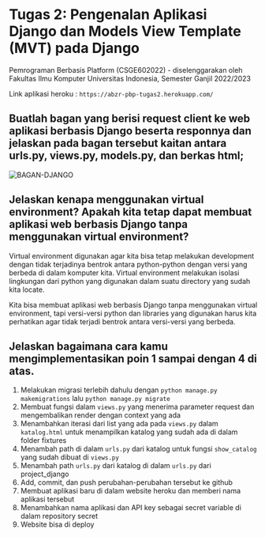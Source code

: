 # Tugas 2: Pengenalan Aplikasi Django dan Models View Template (MVT) pada Django

Pemrograman Berbasis Platform (CSGE602022) - diselenggarakan oleh Fakultas Ilmu Komputer Universitas Indonesia, Semester Ganjil 2022/2023

Link aplikasi heroku : `https://abzr-pbp-tugas2.herokuapp.com/`

## Buatlah bagan yang berisi request client ke web aplikasi berbasis Django beserta responnya dan jelaskan pada bagan tersebut kaitan antara urls.py, views.py, models.py, dan berkas html;

![BAGAN-DJANGO](https://user-images.githubusercontent.com/94692166/190308162-ac56a2bc-3b0c-469e-8581-c9739f884122.png)

## Jelaskan kenapa menggunakan virtual environment? Apakah kita tetap dapat membuat aplikasi web berbasis Django tanpa menggunakan virtual environment?

Virtual environment digunakan agar kita bisa tetap melakukan development dengan tidak terjadinya bentrok antara python-python dengan versi yang berbeda di dalam komputer kita. Virtual environment melakukan isolasi lingkungan dari python yang digunakan dalam suatu directory yang sudah kita locate.

Kita bisa membuat aplikasi web berbasis Django tanpa menggunakan virtual environment, tapi versi-versi python dan libraries yang digunakan harus kita perhatikan agar tidak terjadi bentrok antara versi-versi yang berbeda.

## Jelaskan bagaimana cara kamu mengimplementasikan poin 1 sampai dengan 4 di atas.

1. Melakukan migrasi terlebih dahulu dengan `python manage.py makemigrations` lalu `python manage.py migrate`
2. Membuat fungsi dalam `views.py` yang menerima parameter request dan mengembalikan render dengan context yang ada
3. Menambahkan iterasi dari list yang ada pada `views.py` dalam `katalog.html` untuk menampilkan katalog yang sudah ada di dalam folder fixtures
4. Menambah path di dalam `urls.py` dari katalog untuk fungsi `show_catalog` yang sudah dibuat di `views.py`
5. Menambah path `urls.py` dari katalog di dalam `urls.py` dari project_django
6. Add, commit, dan push perubahan-perubahan tersebut ke github
7. Membuat aplikasi baru di dalam website heroku dan memberi nama aplikasi tersebut
8. Menambahkan nama aplikasi dan API key sebagai secret variable di dalam repository secret
9. Website bisa di deploy


